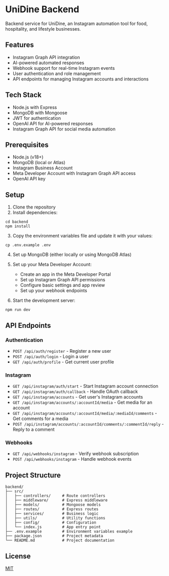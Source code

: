 # UniDine Backend

Backend service for UniDine, an Instagram automation tool for food, hospitality, and lifestyle businesses.

## Features

- Instagram Graph API integration
- AI-powered automated responses
- Webhook support for real-time Instagram events
- User authentication and role management
- API endpoints for managing Instagram accounts and interactions

## Tech Stack

- Node.js with Express
- MongoDB with Mongoose
- JWT for authentication
- OpenAI API for AI-powered responses
- Instagram Graph API for social media automation

## Prerequisites

- Node.js (v18+)
- MongoDB (local or Atlas)
- Instagram Business Account
- Meta Developer Account with Instagram Graph API access
- OpenAI API key

## Setup

1. Clone the repository
2. Install dependencies:
```
cd backend
npm install
```

3. Copy the environment variables file and update it with your values:
```
cp .env.example .env
```

4. Set up MongoDB (either locally or using MongoDB Atlas)

5. Set up your Meta Developer Account:
   - Create an app in the Meta Developer Portal
   - Set up Instagram Graph API permissions
   - Configure basic settings and app review
   - Set up your webhook endpoints

6. Start the development server:
```
npm run dev
```

## API Endpoints

### Authentication
- `POST /api/auth/register` - Register a new user
- `POST /api/auth/login` - Login a user
- `GET /api/auth/profile` - Get current user profile

### Instagram
- `GET /api/instagram/auth/start` - Start Instagram account connection
- `GET /api/instagram/auth/callback` - Handle OAuth callback
- `GET /api/instagram/accounts` - Get user's Instagram accounts
- `GET /api/instagram/accounts/:accountId/media` - Get media for an account
- `GET /api/instagram/accounts/:accountId/media/:mediaId/comments` - Get comments for a media
- `POST /api/instagram/accounts/:accountId/comments/:commentId/reply` - Reply to a comment

### Webhooks
- `GET /api/webhooks/instagram` - Verify webhook subscription
- `POST /api/webhooks/instagram` - Handle webhook events

## Project Structure

```
backend/
├── src/
│   ├── controllers/     # Route controllers
│   ├── middleware/      # Express middleware
│   ├── models/          # Mongoose models
│   ├── routes/          # Express routes
│   ├── services/        # Business logic
│   ├── utils/           # Utility functions
│   ├── config/          # Configuration
│   └── index.js         # App entry point
├── .env.example         # Environment variables example
├── package.json         # Project metadata
└── README.md            # Project documentation
```

## License

[MIT](LICENSE) 